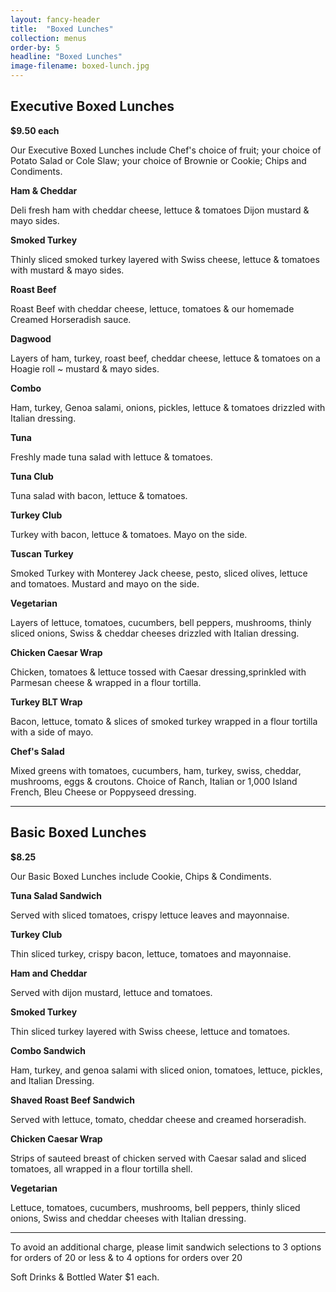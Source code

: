 ```yaml
---
layout: fancy-header
title:  "Boxed Lunches"
collection: menus
order-by: 5
headline: "Boxed Lunches"
image-filename: boxed-lunch.jpg
---
```




## Executive Boxed Lunches

**$9.50 each**

Our Executive Boxed Lunches include Chef's choice of fruit; your choice of Potato Salad or Cole Slaw; your choice of Brownie or Cookie; Chips and Condiments.

**Ham & Cheddar**

Deli fresh ham with cheddar cheese, lettuce & tomatoes Dijon mustard & mayo sides.


**Smoked Turkey**

Thinly sliced smoked turkey layered with Swiss cheese, lettuce & tomatoes with mustard & mayo sides.


**Roast Beef**

Roast Beef with cheddar cheese, lettuce, tomatoes & our homemade Creamed Horseradish sauce.


**Dagwood**

Layers of ham, turkey, roast beef, cheddar cheese, lettuce & tomatoes on a Hoagie roll ~ mustard & mayo sides.


**Combo**

Ham, turkey, Genoa salami, onions, pickles, lettuce & tomatoes drizzled with Italian dressing.


**Tuna**

Freshly made tuna salad with lettuce & tomatoes.


**Tuna Club**

Tuna salad with bacon, lettuce & tomatoes.


**Turkey Club**

Turkey with bacon, lettuce & tomatoes. Mayo on the side.


**Tuscan Turkey**

Smoked Turkey with Monterey Jack cheese, pesto, sliced olives, lettuce and tomatoes. Mustard and mayo on the side.


**Vegetarian**

Layers of lettuce, tomatoes, cucumbers, bell peppers, mushrooms, thinly sliced onions, Swiss & cheddar cheeses drizzled with Italian dressing.


**Chicken Caesar Wrap**

Chicken, tomatoes & lettuce tossed with Caesar dressing,sprinkled with Parmesan cheese & wrapped in a flour tortilla.


**Turkey BLT Wrap**

Bacon, lettuce, tomato & slices of smoked turkey wrapped in a flour tortilla with a side of mayo.


**Chef's Salad**

Mixed greens with tomatoes, cucumbers, ham, turkey, swiss, cheddar, mushrooms, eggs & croutons. Choice of Ranch, Italian or 1,000 Island French, Bleu Cheese or Poppyseed dressing.

* * *

## Basic Boxed Lunches

**$8.25**

Our Basic Boxed Lunches include Cookie, Chips & Condiments.
 
**Tuna Salad Sandwich**

Served with sliced tomatoes, crispy lettuce leaves and mayonnaise.


**Turkey Club**

Thin sliced turkey, crispy bacon, lettuce, tomatoes and mayonnaise.


**Ham and Cheddar**

Served with dijon mustard, lettuce and tomatoes.


**Smoked Turkey**

Thin sliced turkey layered with Swiss cheese, lettuce and tomatoes.


**Combo Sandwich**

Ham, turkey, and genoa salami with sliced onion, tomatoes, lettuce, pickles, and Italian Dressing.


**Shaved Roast Beef Sandwich**

Served with lettuce, tomato, cheddar cheese and creamed horseradish.


**Chicken Caesar Wrap**

Strips of sauteed breast of chicken served with Caesar salad and sliced tomatoes, all wrapped in a flour tortilla shell.


**Vegetarian**

Lettuce, tomatoes, cucumbers, mushrooms, bell peppers, thinly sliced onions, Swiss and cheddar cheeses with Italian dressing.     

* * *

To avoid an additional charge, please limit sandwich selections to 3 options for orders of 20 or less & to 4 options for orders over 20

Soft Drinks & Bottled Water $1 each.           
